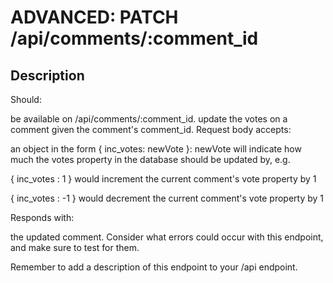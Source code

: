 # ADVANCED: PATCH /api/comments/:comment_id
## Description
Should:

be available on /api/comments/:comment_id.
update the votes on a comment given the comment's comment_id.
Request body accepts:

an object in the form { inc_votes: newVote }:
newVote will indicate how much the votes property in the database should be updated by, e.g.

{ inc_votes : 1 } would increment the current comment's vote property by 1

{ inc_votes : -1 } would decrement the current comment's vote property by 1

Responds with:

the updated comment.
Consider what errors could occur with this endpoint, and make sure to test for them.

Remember to add a description of this endpoint to your /api endpoint.